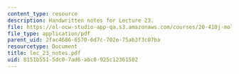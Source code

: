 ```yaml
---
content_type: resource
description: Handwritten notes for Lecture 23.
file: https://ol-ocw-studio-app-qa.s3.amazonaws.com/courses/20-410j-molecular-cellular-and-tissue-biomechanics-be-410j-spring-2003/8151b5515dc07ad6abc0925c12361582_lec_23_notes.pdf
file_type: application/pdf
parent_uid: 2fac4686-6570-6d7c-702e-75ab3f3c07ba
resourcetype: Document
title: lec_23_notes.pdf
uid: 8151b551-5dc0-7ad6-abc0-925c12361582
---
```

